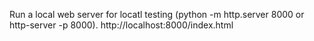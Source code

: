 Run a local web server for locatl testing (python -m http.server 8000 or http-server -p 8000).
http://localhost:8000/index.html
